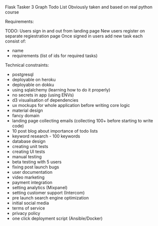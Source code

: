 Flask Tasker 3 Graph Todo List
Obviously taken and based on  real python course

Requirements:

TODO:
Users sign in and out from landing page
New users register on separate regiestration page
Once signed in users add new task each consist of:
- name
- requirements (list of ids for required tasks)

Technical constraints:

- postgresql
- deployable on heroku
- deployable on dokku
- using sqlalchemy (learning how to do it properly)
- no secrets in app (using ENVs)
- d3 visualisation of dependencies
- ux mockups for whole application before writing core logic
- material design
- fancy domain
- landing page collecting emails (collecting 100+ before starting to write code)
- 10 post blog about importance of todo lists
- keyword research - 100 keywords 
- database design
- creating unit tests
- creating UI tests
- manual testing
- beta testing with 5 users
- fixing post launch bugs
- user documentation
- video marketing
- payment integration
- setting analytics (Mixpanel)
- setting customer support (Intercom)
- pre launch search engine optimization
- initial social media
- terms of service
- privacy policy
- one click deployment script (Ansible/Docker)
